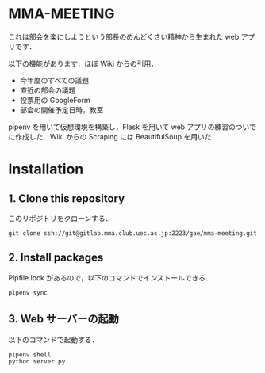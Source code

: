 # MMA-MEETING

これは部会を楽にしようという部長のめんどくさい精神から生まれた web アプリです．

以下の機能があります．ほぼ Wiki からの引用．

-   今年度のすべての議題
-   直近の部会の議題
-   投票用の GoogleForm
-   部会の開催予定日時，教室

pipenv を用いて仮想環境を構築し，Flask を用いて web アプリの練習のついでに作成した．Wiki からの Scraping には BeautifulSoup を用いた．

# Installation

## 1. Clone this repository

このリポジトリをクローンする．

```
git clone ssh://git@gitlab.mma.club.uec.ac.jp:2223/gae/mma-meeting.git
```

## 2. Install packages

Pipfile.lock があるので，以下のコマンドでインストールできる．

```
pipenv sync
```

## 3. Web サーバーの起動

以下のコマンドで起動する．

```
pipenv shell
python server.py
```
